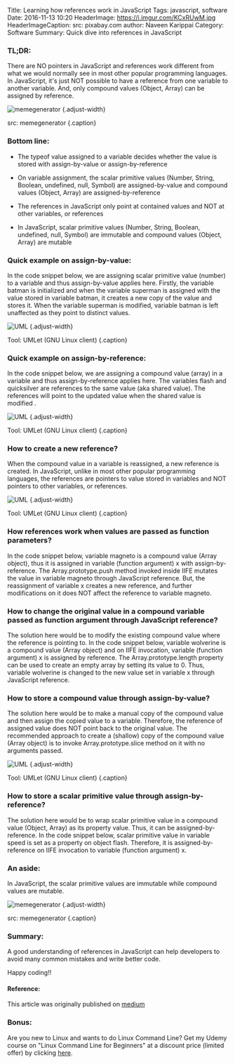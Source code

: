 Title: Learning how references work in JavaScript
Tags: javascript, software
Date: 2016-11-13 10:20
HeaderImage: https://i.imgur.com/KCxRUwM.jpg
HeaderImageCaption: src: pixabay.com
author: Naveen Karippai
Category: Software
Summary: Quick dive into references in JavaScript

### TL;DR:

There are NO pointers in JavaScript and references work different from what we would normally see in most other popular programming languages. In JavaScript, it's just NOT possible to have a reference from one variable to another variable. And, only compound values (Object, Array) can be assigned by reference.

![memegenerator](https://i.imgur.com/wd35HwV.jpg)
{.adjust-width}

src: memegenerator
{.caption}

### Bottom line:

* The typeof value assigned to a variable decides whether the value is stored with assign-by-value or assign-by-reference

* On variable assignment, the scalar primitive values (Number, String, Boolean, undefined, null, Symbol) are assigned-by-value and compound values (Object, Array) are assigned-by-reference

* The references in JavaScript only point at contained values and NOT at other variables, or references

* In JavaScript, scalar primitive values (Number, String, Boolean, undefined, null, Symbol) are immutable and compound values (Object, Array) are mutable

### Quick example on assign-by-value:

In the code snippet below, we are assigning scalar primitive value (number) to a variable and thus assign-by-value applies here. Firstly, the variable batman is initialized and when the variable superman is assigned with the value stored in variable batman, it creates a new copy of the value and stores it. When the variable superman is modified, variable batman is left unaffected as they point to distinct values.

<script src="https://gist.github.com/NaveenKarippai/170a15479ed69ffcc2851c18b6c7022e.js"></script>

![UML](https://cdn-images-1.medium.com/max/800/1*QsD4yzqkNYgA40-m4mAgpg.png)
{.adjust-width}

Tool: UMLet (GNU Linux client)
{.caption}

### Quick example on assign-by-reference:

In the code snippet below, we are assigning a compound value (array) in a variable and thus assign-by-reference applies here. The variables flash and quicksilver are references to the same value (aka shared value). The references will point to the updated value when the shared value is modified .

<script src="https://gist.github.com/NaveenKarippai/92745155e8b565286b297907aecea7a3.js"></script>

![UML](https://cdn-images-1.medium.com/max/800/1*jsPkapD8J8q022ev6NVsHw.png)
{.adjust-width}

Tool: UMLet (GNU Linux client)
{.caption}

### How to create a new reference?

When the compound value in a variable is reassigned, a new reference is created. In JavaScript, unlike in most other popular programming languages, the references are pointers to value stored in variables and NOT pointers to other variables, or references.

<script src="https://gist.github.com/NaveenKarippai/8c8c8bd36c4d47f97ef8caaa08426743.js"></script>

![UML](https://cdn-images-1.medium.com/max/800/1*D3uCMwUX6xvZNSY4azfhLg.png)
{.adjust-width}

Tool: UMLet (GNU Linux client)
{.caption}

### How references work when values are passed as function parameters?

In the code snippet below, variable magneto is a compound value (Array object), thus it is assigned in variable (function argument) x with assign-by-reference. The Array.prototype.push method invoked inside IIFE mutates the value in variable magneto through JavaScript reference. But, the reassignment of variable x creates a new reference, and further modifications on it does NOT affect the reference to variable magneto.

<script src="https://gist.github.com/NaveenKarippai/4f187369a0ba3c3aa34a08937ea7d5c8.js"></script>

### How to change the original value in a compound variable passed as function argument through JavaScript reference?

The solution here would be to modify the existing compound value where the reference is pointing to. In the code snippet below, variable wolverine is a compound value (Array object) and on IIFE invocation, variable (function argument) x is assigned by reference. The Array.prototype.length property can be used to create an empty array by setting its value to 0. Thus, variable wolverine is changed to the new value set in variable x through JavaScript reference.

<script src="https://gist.github.com/NaveenKarippai/e5bd70413782da568c9d7159e800403d.js"></script>

### How to store a compound value through assign-by-value?

The solution here would be to make a manual copy of the compound value and then assign the copied value to a variable. Therefore, the reference of assigned value does NOT point back to the original value. The recommended approach to create a (shallow) copy of the compound value (Array object) is to invoke Array.prototype.slice method on it with no arguments passed.

<script src="https://gist.github.com/NaveenKarippai/2683e61649786928524dcb5f7caef725.js"></script>

![UML](https://cdn-images-1.medium.com/max/800/1*2ADFn3r1_AH0CbW1YmFzlw.png)
{.adjust-width}

Tool: UMLet (GNU Linux client)
{.caption}

### How to store a scalar primitive value through assign-by-reference?

The solution here would be to wrap scalar primitive value in a compound value (Object, Array) as its property value. Thus, it can be assigned-by-reference. In the code snippet below, scalar primitive value in variable speed is set as a property on object flash. Therefore, it is assigned-by-reference on IIFE invocation to variable (function argument) x.

<script src="https://gist.github.com/NaveenKarippai/8cf73227fd4b01ab8205bde010397f4b.js"></script>

### An aside:

In JavaScript, the scalar primitive values are immutable while compound values are mutable.

<script src="https://gist.github.com/NaveenKarippai/22a0c9aaf6f2fe3d7d09d9f9e116fe01.js"></script>

![memegenerator](https://cdn-images-1.medium.com/max/800/1*G9y7ExBwqWnSEqAH4nov9Q.jpeg)
{.adjust-width}

src: memegenerator
{.caption}

### Summary:

A good understanding of references in JavaScript can help developers to avoid many common mistakes and write better code.

Happy coding!!

#### Reference: 

This article was originally published on [medium](https://medium.com/@naveenkarippai/learning-how-references-work-in-javascript-a066a4e15600)

### Bonus:

Are you new to Linux and wants to do Linux Command Line? Get my Udemy course on "Linux Command Line for Beginners" at a discount price (limited offer) by clicking [here](https://www.udemy.com/linux-command-line-for-beginners-42/learn/v4/?couponCode=YELLOW-ELEPHANT).
